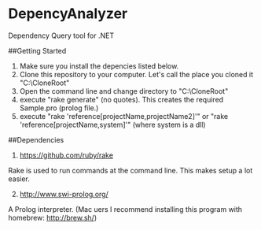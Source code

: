 # DepencyAnalyzer
Dependency Query tool for .NET

##Getting Started

1. Make sure you install the depencies listed below.
2. Clone this repository to your computer.  Let's call the place you cloned it "C:\CloneRoot"
3. Open the command line and change directory to "C:\CloneRoot"
4. execute "rake generate" (no quotes).  This creates the required Sample.pro (prolog file.)
5. execute "rake 'reference[projectName,projectName2]'" or "rake 'reference[projectName,system]'" (where system is a dll)

##Dependencies
1. https://github.com/ruby/rake

Rake is used to run commands at the command line.  This makes setup a lot easier.

2. http://www.swi-prolog.org/

A Prolog interpreter.  (Mac uers I recommend installing this program with homebrew: http://brew.sh/)
